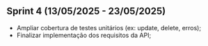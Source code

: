 ## Sprint 4 (13/05/2025 - 23/05/2025)
* Ampliar cobertura de testes unitários (ex: update, delete, erros);
* Finalizar implementação dos requisitos da API;